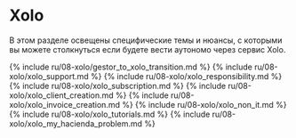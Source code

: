 # Xolo

В этом разделе освещены специфические темы и нюансы, с которыми вы можете столкнуться если будете вести аутономо 
через сервис Xolo.

{% include ru/08-xolo/gestor_to_xolo_transition.md %}
{% include ru/08-xolo/xolo_support.md %}
{% include ru/08-xolo/xolo_responsibility.md %}
{% include ru/08-xolo/xolo_subscription.md %}
{% include ru/08-xolo/xolo_client_creation.md %}
{% include ru/08-xolo/xolo_invoice_creation.md %}
{% include ru/08-xolo/xolo_non_it.md %}
{% include ru/08-xolo/xolo_tutorials.md %}
{% include ru/08-xolo/xolo_my_hacienda_problem.md %}
